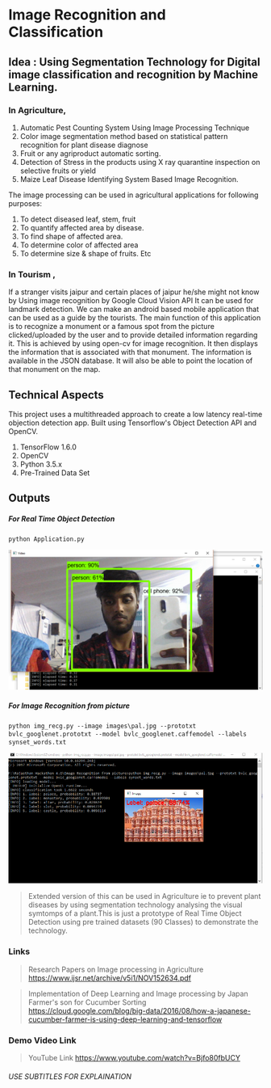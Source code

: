 # Image Recognition and Classification
## Idea : Using Segmentation Technology for Digital image classification and recognition by Machine Learning.

### In Agriculture,

1. Automatic Pest Counting System Using Image Processing Technique
2. Color image segmentation method based on statistical pattern recognition for plant disease diagnose
3. Fruit or any agriproduct automatic sorting. 
4. Detection of Stress in the products using X ray quarantine inspection on selective fruits or yield
5. Maize Leaf Disease Identifying System Based Image Recognition.

The image processing can be used in agricultural
applications for following purposes:
1. To detect diseased leaf, stem, fruit
2. To quantify affected area by disease.
3. To find shape of affected area.
4. To determine color of affected area
5. To determine size & shape of fruits.
Etc

### In Tourism ,
If a stranger visits jaipur and certain places of jaipur he/she might not know by Using image recognition by Google Cloud Vision API It can be used for landmark detection.
We can make an android based mobile application that can be used as a guide by the tourists. The main function of this application is to recognize a monument or a famous spot from the picture clicked/uploaded by the user and to provide detailed information regarding it. This is achieved by using open-cv for image recognition. It then displays the information that is associated with that monument. The information is available in the JSON database. It will also be able to point the location of that monument on the map.

## Technical Aspects

This project uses a multithreaded approach to create a low latency real-time objection detection app. Built using Tensorflow's Object Detection API and OpenCV.

1. TensorFlow 1.6.0
2. OpenCV
3. Python 3.5.x
4. Pre-Trained Data Set

## Outputs

##### For Real Time Object Detection
```
python Application.py
```
![](images/1.png)
##### For Image Recognition from picture
```
python img_recg.py --image images\pal.jpg --prototxt bvlc_googlenet.prototxt --model bvlc_googlenet.caffemodel --labels synset_words.txt
```
![](images/2.png)
> Extended version of this can be used in Agriculture ie to prevent plant diseases by using segmentation technology analysing the visual symtomps of a plant.This is just a prototype of Real Time Object Detection using pre trained datasets (90 Classes) to demonstrate the technology.

### Links

> Research Papers on Image processing in Agriculture
https://www.ijsr.net/archive/v5i1/NOV152634.pdf

> Implementation of Deep Learning and Image processing by Japan Farmer's son for Cucumber Sorting
https://cloud.google.com/blog/big-data/2016/08/how-a-japanese-cucumber-farmer-is-using-deep-learning-and-tensorflow

### Demo Video Link

> YouTube Link https://www.youtube.com/watch?v=Bjfo80fbUCY
###### USE SUBTITLES FOR EXPLAINATION


